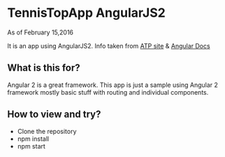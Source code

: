 # TennisTopApp AngularJS2
As of February 15,2016

<a href="https://lumerb.com">
 </a>

It is an app using AngularJS2. Info taken from <a href = 'http://www.atpworldtour.com/en/rankings/singles'>ATP site</a> & 
<a href = 'https://angular.io/'>Angular Docs</a>

## What is this for?
Angular 2 is a great framework. This app is just a sample using Angular 2 framework mostly basic stuff with routing and individual components.

## How to view and try?

- Clone the repository
- npm install
- npm start
